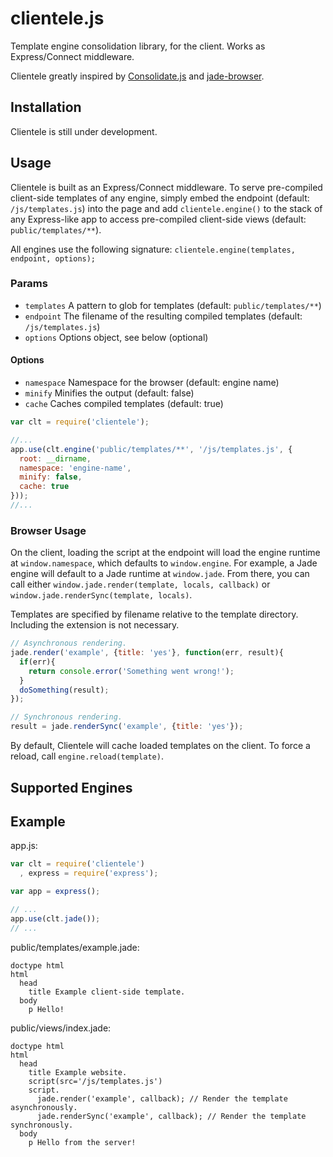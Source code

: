 # clientele.js
Template engine consolidation library, for the client. Works as Express/Connect middleware.

Clientele greatly inspired by [Consolidate.js](//github.com/visionmedia/consolidate.js) and [jade-browser](//github.com/storify/jade-browser).

## Installation
Clientele is still under development.

## Usage
Clientele is built as an Express/Connect middleware. To serve pre-compiled client-side templates of any engine, simply embed the endpoint (default: `/js/templates.js`) into the page and add `clientele.engine()` to the stack of any Express-like app to access pre-compiled client-side views (default: `public/templates/**`).

All engines use the following signature: `clientele.engine(templates, endpoint, options);`

### Params
* `templates` A pattern to glob for templates (default: `public/templates/**`)
* `endpoint` The filename of the resulting compiled templates (default: `/js/templates.js`)
* `options` Options object, see below (optional)

#### Options
* `namespace` Namespace for the browser (default: engine name)
* `minify` Minifies the output (default: false)
* `cache` Caches compiled templates (default: true)

```js
var clt = require('clientele');

//...
app.use(clt.engine('public/templates/**', '/js/templates.js', {
  root: __dirname,
  namespace: 'engine-name',
  minify: false,
  cache: true
}));
//...
```

### Browser Usage
On the client, loading the script at the endpoint will load the engine runtime at `window.namespace`, which defaults to `window.engine`. For example, a Jade engine will default to a Jade runtime at `window.jade`. From there, you can call either `window.jade.render(template, locals, callback)` or `window.jade.renderSync(template, locals)`.

Templates are specified by filename relative to the template directory. Including the extension is not necessary.

```js
// Asynchronous rendering.
jade.render('example', {title: 'yes'}, function(err, result){
  if(err){
    return console.error('Something went wrong!');
  }
  doSomething(result);
});

// Synchronous rendering.
result = jade.renderSync('example', {title: 'yes'});
```

By default, Clientele will cache loaded templates on the client. To force a reload, call `engine.reload(template)`.

## Supported Engines
<!-- * Jade -->

## Example
app.js:

```js
var clt = require('clientele')
  , express = require('express');

var app = express();

// ...
app.use(clt.jade());
// ...

```

public/templates/example.jade:

```jade
doctype html
html
  head
    title Example client-side template.
  body
    p Hello!
```

public/views/index.jade:

```jade
doctype html
html
  head
    title Example website.
    script(src='/js/templates.js')
    script.
      jade.render('example', callback); // Render the template asynchronously.
      jade.renderSync('example', callback); // Render the template synchronously.
  body
    p Hello from the server!
```
